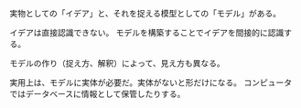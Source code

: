 実物としての「イデア」と、それを捉える模型としての「モデル」がある。

イデアは直接認識できない。
モデルを構築することでイデアを間接的に認識する。

モデルの作り（捉え方、解釈）によって、見え方も異なる。

実用上は、モデルに実体が必要だ。実体がないと形だけになる。
コンピュータではデータベースに情報として保管したりする。
